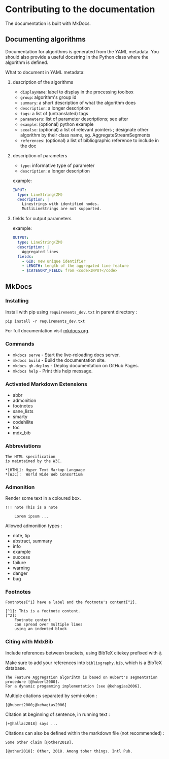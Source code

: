 # Contributing to the documentation

The documentation is built with MkDocs.

## Documenting algorithms

Documentation for algorithms is generated from the YAML metadata.
You should also provide a useful docstring in the Python class
where the algorithm is defined.

What to document in YAML metadata:

1. description of the algorithms

    - `displayName`: label to display in the processing toolbox
    - `group`: algorithm's group id
    - `summary`: a short description of what the algorithm does
    - `description`: a longer description
    - `tags`: a list of (untranslated) tags
    - `parameters`: list of parameter descriptions; see after
    - `example`: (optional) python example
    - `seealso`:
        (optional)
        a list of relevant pointers ;
        designate other algorithm by their class name, eg. AggregateStreamSegments
    - `references`:
        (optional)
        a list of bibliographic reference to include in the doc

2. description of parameters

    - `type`: informative type of parameter
    - `description`: a longer description

    example:

    ```yaml
    INPUT:
      type: LineString(ZM)
      description: |
        Linestrings with identified nodes.
        MutliLineStrings are not supported.
    ```

3. fields for output parameters

    example:

    ```yaml
    OUTPUT:
      type: LineString(ZM)
      description: |
        Aggregated lines
      fields:
        - GID: new unique identifier
        - LENGTH: length of the aggregated line feature
        - $CATEGORY_FIELD: from <code>INPUT</code>
    ```


## MkDocs

### Installing

Install with pip using `requirements_dev.txt` in parent directory :

    pip install -r requirements_dev.txt

For full documentation visit [mkdocs.org](https://mkdocs.org).

### Commands

* `mkdocs serve` - Start the live-reloading docs server.
* `mkdocs build` - Build the documentation site.
* `mkdocs gh-deploy` - Deploy documentation on GitHub Pages.
* `mkdocs help` - Print this help message.

### Activated Markdown Extensions

- abbr
- admonition
- footnotes
- sane_lists
- smarty
- codehilite
- toc
- mdx_bib

### Abbreviations

    The HTML specification
    is maintained by the W3C.

    *[HTML]: Hyper Text Markup Language
    *[W3C]:  World Wide Web Consortium

### Admonition

Render some text in a coloured box.

    !!! note This is a note
        
        Lorem ipsum ...

Allowed admonition types :

- note, tip
- abstract, summary
- info
- example
- success
- failure
- warning
- danger
- bug

### Footnotes

    Footnotes[^1] have a label and the footnote's content[^2].

    [^1]: This is a footnote content.
    [^2]:
        Footnote content
        can spread over multiple lines
        using an indented block

### Citing with MdxBib

Include references between brackets, using BibTeX citekey prefixed with `@`.

Make sure to add your references into `bibliography.bib`,
which is a BibTeX database.

    The Feature Aggregation algorihtm is based on Hubert's segmentation procedure [@hubert2000].
    For a dynamic progamming implementation [see @kehagias2006].

Multiple citations separated by semi-colon :

    [@hubert2000;@kehagias2006]

Citation at beginning of sentence, in running text :

    [+@hallac2018] says ...

Citations can also be defined within the markdown file (not recommended) :

    Some other claim [@other2018].

    [@other2018]: Other, 2018. Among toher things. Intl Pub.


